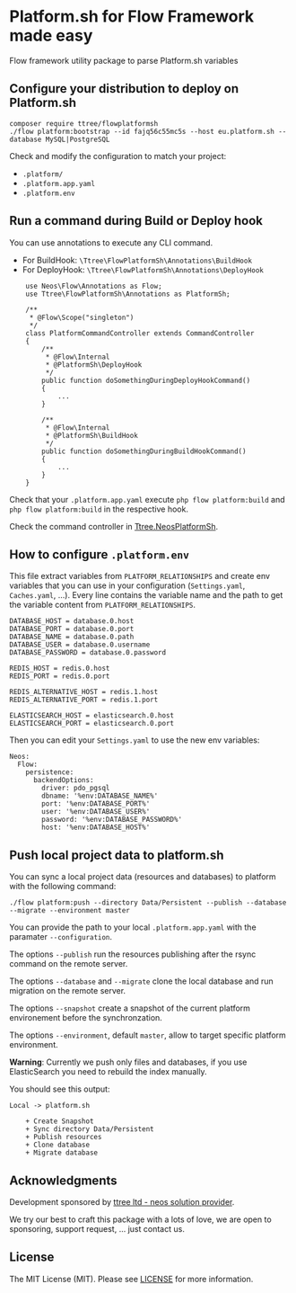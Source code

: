 # Platform.sh for Flow Framework made easy

Flow framework utility package to parse Platform.sh variables

## Configure your distribution to deploy on Platform.sh

    composer require ttree/flowplatformsh
    ./flow platform:bootstrap --id fajq56c55mc5s --host eu.platform.sh --database MySQL|PostgreSQL

Check and modify the configuration to match your project:

- ```.platform/```
- ```.platform.app.yaml```
- ```.platform.env```

## Run a command during Build or Deploy hook

You can use annotations to execute any CLI command. 

- For BuildHook: ```\Ttree\FlowPlatformSh\Annotations\BuildHook```
- For DeployHook: ```\Ttree\FlowPlatformSh\Annotations\DeployHook```

```
    use Neos\Flow\Annotations as Flow;
    use Ttree\FlowPlatformSh\Annotations as PlatformSh;
    
    /**
     * @Flow\Scope("singleton")
     */
    class PlatformCommandController extends CommandController
    {
        /**
         * @Flow\Internal
         * @PlatformSh\DeployHook
         */
        public function doSomethingDuringDeployHookCommand()
        {
            ...
        }
    
        /**
         * @Flow\Internal
         * @PlatformSh\BuildHook
         */
        public function doSomethingDuringBuildHookCommand()
        {
            ...
        }
    }
```

Check that your ```.platform.app.yaml``` execute ```php flow platform:build``` and ```php flow platform:build``` in the respective hook.

Check the command controller in [Ttree.NeosPlatformSh](https://github.com/ttreeagency/NeosPlatformSh).

## How to configure ```.platform.env```

This file extract variables from ```PLATFORM_RELATIONSHIPS``` and create env variables that you can use in 
your configuration (```Settings.yaml```, ```Caches.yaml```, ...). Every line contains the variable name and the
path to get the variable content from ```PLATFORM_RELATIONSHIPS```.

    DATABASE_HOST = database.0.host
    DATABASE_PORT = database.0.port
    DATABASE_NAME = database.0.path
    DATABASE_USER = database.0.username
    DATABASE_PASSWORD = database.0.password
    
    REDIS_HOST = redis.0.host
    REDIS_PORT = redis.0.port

    REDIS_ALTERNATIVE_HOST = redis.1.host
    REDIS_ALTERNATIVE_PORT = redis.1.port
    
    ELASTICSEARCH_HOST = elasticsearch.0.host
    ELASTICSEARCH_PORT = elasticsearch.0.port
    
Then you can edit your ```Settings.yaml``` to use the new env variables:

    Neos:
      Flow:
        persistence:
          backendOptions:
            driver: pdo_pgsql
            dbname: '%env:DATABASE_NAME%'
            port: '%env:DATABASE_PORT%'
            user: '%env:DATABASE_USER%'
            password: '%env:DATABASE_PASSWORD%'
            host: '%env:DATABASE_HOST%'

## Push local project data to platform.sh

You can sync a local project data (resources and databases) to platform with the following command:

    ./flow platform:push --directory Data/Persistent --publish --database --migrate --environment master
    
You can provide the path to your local ```.platform.app.yaml``` with the paramater ```--configuration```. 

The options ```--publish``` run the resources publishing after the rsync command on the remote server.

The options ```--database``` and ```--migrate``` clone the local database and run migration on the remote server.

The options ```--snapshot``` create a snapshot of the current platform environement before the synchronzation.

The options ```--environment```, default ```master```, allow to target specific platform environment.

**Warning**: Currently we push only files and databases, if you use ElasticSearch you need to rebuild the index manually.

You should see this output:

    Local -> platform.sh
    
        + Create Snapshot
        + Sync directory Data/Persistent
        + Publish resources
        + Clone database
        + Migrate database

## Acknowledgments

Development sponsored by [ttree ltd - neos solution provider](http://ttree.ch).

We try our best to craft this package with a lots of love, we are open to sponsoring, support request, ... just contact us.

## License

The MIT License (MIT). Please see [LICENSE](LICENSE) for more information.
